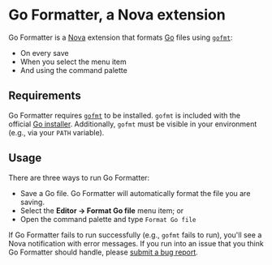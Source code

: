 # Go Formatter, a Nova extension

Go Formatter is a [Nova](https://nova.app) extension that formats [Go](https://go.dev) files using [`gofmt`](https://pkg.go.dev/cmd/gofmt):

- On every save
- When you select the menu item
- And using the command palette

## Requirements

Go Formatter requires [`gofmt`](https://pkg.go.dev/cmd/gofmt) to be installed. `gofmt` is included with the official [Go installer](https://go.dev/dl). Additionally, `gofmt` must be visible in your environment (e.g., via your `PATH` variable).

## Usage

There are three ways to run Go Formatter:

- Save a Go file. Go Formatter will automatically format the file you are saving.
- Select the **Editor → Format Go file** menu item; or
- Open the command palette and type `Format Go file`

If Go Formatter fails to run successfully (e.g., `gofmt` fails to run), you'll see a Nova notification with error messages. If you run into an issue that you think Go Formatter should handle, please [submit a bug report](https://github.com/jbrudvik/nova-go-formatter/issues).
